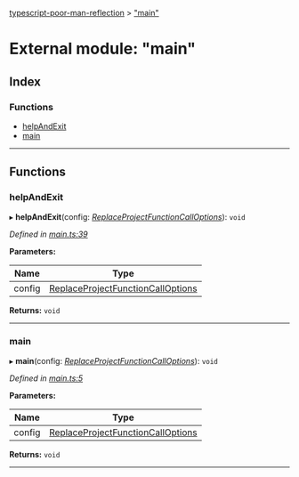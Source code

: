 [typescript-poor-man-reflection](../README.md) > ["main"](../modules/_main_.md)

# External module: "main"

## Index

### Functions

* [helpAndExit](_main_.md#helpandexit)
* [main](_main_.md#main)

---

## Functions

<a id="helpandexit"></a>

###  helpAndExit

▸ **helpAndExit**(config: *[ReplaceProjectFunctionCallOptions](../interfaces/_types_.replaceprojectfunctioncalloptions.md)*): `void`

*Defined in [main.ts:39](https://github.com/cancerberoSgx/typescript-poor-man-reflection/blob/d1e53d1/src/main.ts#L39)*

**Parameters:**

| Name | Type |
| ------ | ------ |
| config | [ReplaceProjectFunctionCallOptions](../interfaces/_types_.replaceprojectfunctioncalloptions.md) |

**Returns:** `void`

___
<a id="main"></a>

###  main

▸ **main**(config: *[ReplaceProjectFunctionCallOptions](../interfaces/_types_.replaceprojectfunctioncalloptions.md)*): `void`

*Defined in [main.ts:5](https://github.com/cancerberoSgx/typescript-poor-man-reflection/blob/d1e53d1/src/main.ts#L5)*

**Parameters:**

| Name | Type |
| ------ | ------ |
| config | [ReplaceProjectFunctionCallOptions](../interfaces/_types_.replaceprojectfunctioncalloptions.md) |

**Returns:** `void`

___

